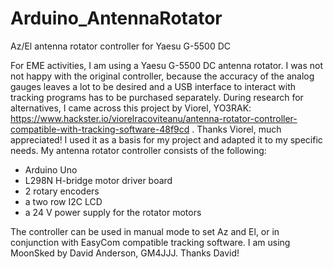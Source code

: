 # Arduino_AntennaRotator
Az/El antenna rotator controller for Yaesu G-5500 DC

For EME activities, I am using a Yaesu G-5500 DC antenna rotator.
I was not not happy with the original controller, because the accuracy of the analog gauges leaves a lot to be desired and a USB interface to interact with tracking programs has to be purchased separately.
During research for alternatives, I came across this project by Viorel, YO3RAK: https://www.hackster.io/viorelracoviteanu/antenna-rotator-controller-compatible-with-tracking-software-48f9cd . Thanks Viorel, much appreciated!
I used it as a basis for my project and adapted it to my specific needs.
My antenna rotator controller consists of the following:
- Arduino Uno
- L298N H-bridge motor driver board
- 2 rotary encoders
- a two row I2C LCD
- a 24 V power supply for the rotator motors

The controller can be used in manual mode to set Az and El, or in conjunction with EasyCom compatible tracking software. I am using MoonSked by David Anderson, GM4JJJ. Thanks David!


